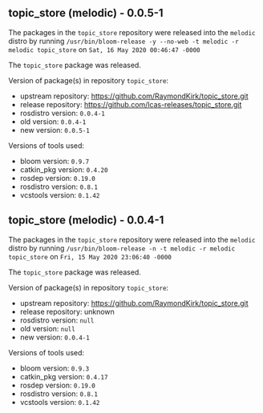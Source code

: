 ## topic_store (melodic) - 0.0.5-1

The packages in the `topic_store` repository were released into the `melodic` distro by running `/usr/bin/bloom-release -y --no-web -t melodic -r melodic topic_store` on `Sat, 16 May 2020 00:46:47 -0000`

The `topic_store` package was released.

Version of package(s) in repository `topic_store`:

- upstream repository: https://github.com/RaymondKirk/topic_store.git
- release repository: https://github.com/lcas-releases/topic_store.git
- rosdistro version: `0.0.4-1`
- old version: `0.0.4-1`
- new version: `0.0.5-1`

Versions of tools used:

- bloom version: `0.9.7`
- catkin_pkg version: `0.4.20`
- rosdep version: `0.19.0`
- rosdistro version: `0.8.1`
- vcstools version: `0.1.42`


## topic_store (melodic) - 0.0.4-1

The packages in the `topic_store` repository were released into the `melodic` distro by running `/usr/bin/bloom-release -n -t melodic -r melodic topic_store` on `Fri, 15 May 2020 23:06:40 -0000`

The `topic_store` package was released.

Version of package(s) in repository `topic_store`:

- upstream repository: https://github.com/RaymondKirk/topic_store.git
- release repository: unknown
- rosdistro version: `null`
- old version: `null`
- new version: `0.0.4-1`

Versions of tools used:

- bloom version: `0.9.3`
- catkin_pkg version: `0.4.17`
- rosdep version: `0.19.0`
- rosdistro version: `0.8.1`
- vcstools version: `0.1.42`


